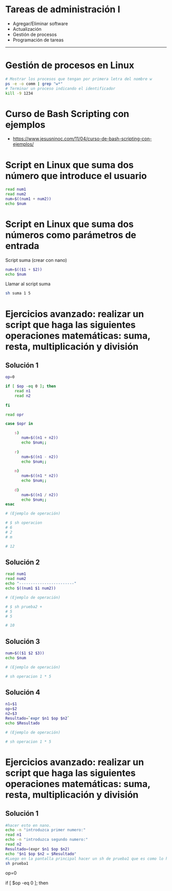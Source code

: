 # Tareas de administración I
- Agregar/Eliminar software
- Actualización
- Gestión de procesos
- Programación de tareas

--------------

# Gestión de procesos en Linux
```Bash
# Mostrar los procesos que tengan por primera letra del nombre w
ps -e -o comm | grep "w*"
# Terminar un proceso indicando el identificador
kill -9 1234
```

# Curso de Bash Scripting con ejemplos
* https://www.jesusninoc.com/11/04/curso-de-bash-scripting-con-ejemplos/

# Script en Linux que suma dos número que introduce el usuario
```Bash
read num1
read num2
num=$((num1 + num2))
echo $num
```
# Script en Linux que suma dos números como parámetros de entrada
Script suma (crear con nano)
```Bash
num=$(($1 + $2))
echo $num
```
Llamar al script suma
```Bash
sh suma 1 5
```

# Ejercicios avanzado: realizar un script que haga las siguientes operaciones matemáticas: suma, resta, multiplicación y división
## Solución 1
```Bash
op=0

if [ $op -eq 0 ]; then
    read n1
    read n2
    
fi

read opr

case $opr in

    s)
       num=$((n1 + n2))
       echo $num;;
    
    r)
       num=$((n1 - n2))
       echo $num;;
    
    m)
       num=$((n1 * n2))
       echo $num;;
    
    d)
       num=$((n1 / n2))
       echo $num;;
esac

# (Ejemplo de operación)

# $ sh operacion
# 6
# 2
# m

# 12
```
## Solución 2
```Bash
read num1
read num2
echo "------------------------"
echo $((num1 $1 num2))

# (Ejemplo de operación)

# $ sh prueba2 +
# 5
# 5

# 10
```
## Solución 3
``` Bash
num=$(($1 $2 $3))
echo $num

# (Ejemplo de operación)

# sh operacion 1 * 5
```
## Solución 4
``` Bash
n1=$1
op=$2
n2=$3
Resultado=`expr $n1 $op $n2`
echo $Resultado

# (Ejemplo de operación)

# sh operacion 1 * 5
```
# Ejercicios avanzado: realizar un script que haga las siguientes operaciones matemáticas: suma, resta, multiplicación y división
## Solución 1
```Bash
#hacer esto en nano.
echo -n "introduzca primer numero:"
read n1
echo -n "introduzca segundo numero:"
read n2
Resultado=(expr $n1 $op $n2)
echo "$n1 $op $n2 = $Resultado"
#Luego en la pantalla principal hacer un sh de prueba1 que es como lo hemos llamado.
sh prueba1
```
op=0

if [ $op -eq 0 ]; then
